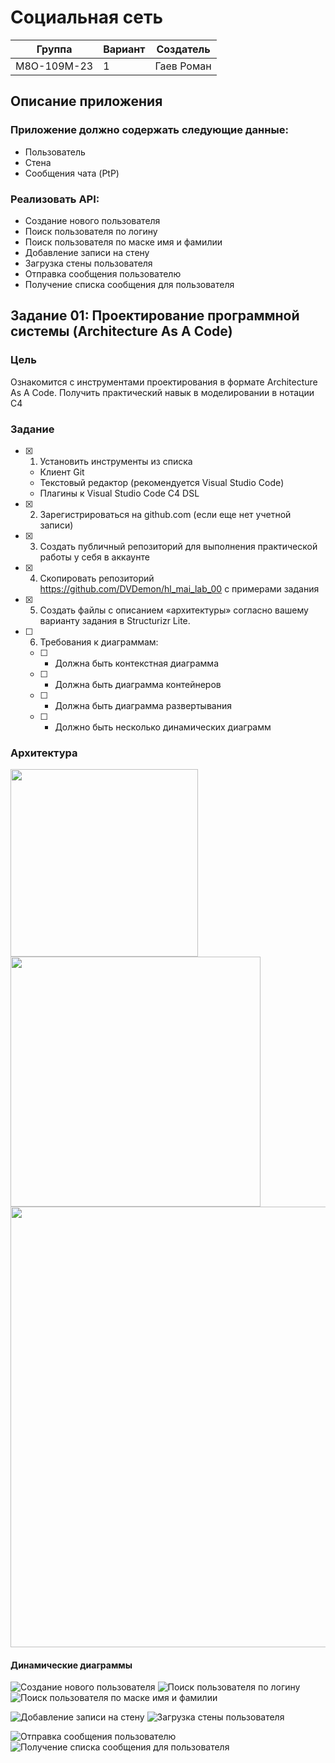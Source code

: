 # Социальная сеть 

| Группа      | Вариант | Создатель   | 
|-------------|---------|-------------|
| М8О-109М-23 |     1   | Гаев Роман  | 

## Описание приложения
### Приложение должно содержать следующие данные:
- Пользователь
- Стена
- Сообщения чата (PtP)
### Реализовать API:
- Создание нового пользователя
- Поиск пользователя по логину
- Поиск пользователя по маске имя и фамилии
- Добавление записи на стену
- Загрузка стены пользователя
- Отправка сообщения пользователю
- Получение списка сообщения для пользователя
## Задание 01: Проектирование программной системы (Architecture As A Code)
### Цель
Ознакомится с инструментами проектирования в формате Architecture As A Code.
Получить практический навык в моделировании в нотации C4
### Задание
- [x] 1. Установить инструменты из списка
   - Клиент Git
   - Текстовый редактор (рекомендуется Visual Studio Code)
   - Плагины к Visual Studio Code C4 DSL
- [x] 2. Зарегистрироваться на github.com (если еще нет учетной записи)
- [x] 3. Создать публичный репозиторий для выполнения практической работы у себя в
аккаунте
- [x] 4. Скопировать репозиторий https://github.com/DVDemon/hl_mai_lab_00 с
примерами задания
- [x] 5. Создать файлы с описанием «архитектуры» согласно вашему варианту задания
в Structurizr Lite.
- [ ] 6. Требования к диаграммам:
   - [ ] - Должна быть контекстная диаграмма
   - [ ] - Должна быть диаграмма контейнеров
   - [ ] - Должна быть диаграмма развертывания
   - [ ] - Должно быть несколько динамических диаграмм
### Архитектура

<img src = "documentation/images/structurizr-SystemContext.png" width ="300" />
<img src = "documentation/images/structurizr-Container.png" width ="400" />

<img src = "documentation/images/structurizr-deployment.png" width ="705" />

#### Динамические диаграммы

![Создание нового пользователя](documentation/images/structurizr-UC01.png)
![Поиск пользователя по логину](documentation/images/structurizr-UC02.png)
![Поиск пользователя по маске имя и фамилии](documentation/images/structurizr-UC03.png)

![Добавление записи на стену](documentation/images/structurizr-UC11.png)
![Загрузка стены пользователя](documentation/images/structurizr-UC12.png)

![Отправка сообщения пользователю](documentation/images/structurizr-UC21.png)
![Получение списка сообщения для пользователя](documentation/images/structurizr-UC22.png)